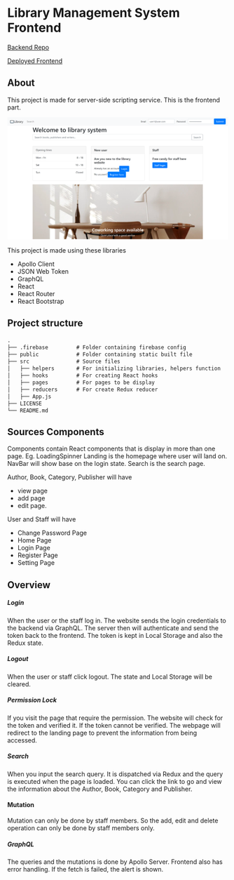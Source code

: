 # Library Management System Frontend

[Backend Repo](https://github.com/thananonp/server-side-scripting-project-backend)

[Deployed Frontend](https://sssf-frontend.web.app/)

## About

This project is made for server-side scripting service. This is the frontend part.

![img](sssf-frontent.png)

This project is made using these libraries

* Apollo Client
* JSON Web Token
* GraphQL
* React
* React Router
* React Bootstrap

## Project structure

    .
    ├── .firebase         # Folder containing firebase config
    ├── public            # Folder containing static built file
    ├── src               # Source files
    │   ├── helpers       # For initializing libraries, helpers function
    │   ├── hooks         # For creating React hooks
    │   ├── pages         # For pages to be display
    │   ├── reducers      # For create Redux reducer
    │   ├── App.js       
    ├── LICENSE
    └── README.md

## Sources Components

Components contain React components that is display in more than one page. Eg. LoadingSpinner Landing is the homepage
where user will land on. NavBar will show base on the login state. Search is the search page.

Author, Book, Category, Publisher will have

* view page
* add page
* edit page.

User and Staff will have

* Change Password Page
* Home Page
* Login Page
* Register Page
* Setting Page

## Overview

##### Login

When the user or the staff log in. The website sends the login credentials to the backend via GraphQL. The server then
will authenticate and send the token back to the frontend. The token is kept in Local Storage and also the Redux state.

##### Logout

When the user or staff click logout. The state and Local Storage will be cleared.

##### Permission Lock

If you visit the page that require the permission. The website will check for the token and verified it. If the token
cannot be verified. The webpage will redirect to the landing page to prevent the information from being accessed.

##### Search

When you input the search query. It is dispatched via Redux and the query is executed when the page is loaded. You can
click the link to go and view the information about the Author, Book, Category and Publisher.

#### Mutation

Mutation can only be done by staff members. So the add, edit and delete operation can only be done by staff members
only.

##### GraphQL

The queries and the mutations is done by Apollo Server. Frontend also has error handling. If the fetch is failed, the
alert is shown.



